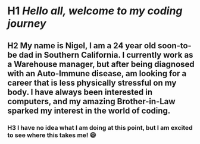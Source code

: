 # H1 *Hello all, welcome to my coding journey* 
## H2 My name is **Nigel**, I am a 24 year old soon-to-be dad in Southern California. I currently work as a Warehouse manager, but after being diagnosed with an Auto-Immune disease, am looking for a career that is less physically stressful on my body. I have always been interested in computers, and my amazing Brother-in-Law sparked my interest in the world of coding.
### H3 I have no idea what I am doing at this point, but I am excited to see where this takes me! 😄
